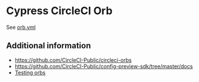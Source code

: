 # Cypress CircleCI Orb

See [orb.yml](orb.yml)

## Additional information

- https://github.com/CircleCI-Public/circleci-orbs
- https://github.com/CircleCI-Public/config-preview-sdk/tree/master/docs
- [Testing orbs](https://github.com/CircleCI-Public/config-preview-sdk/blob/master/docs/orbs-testing.md)
